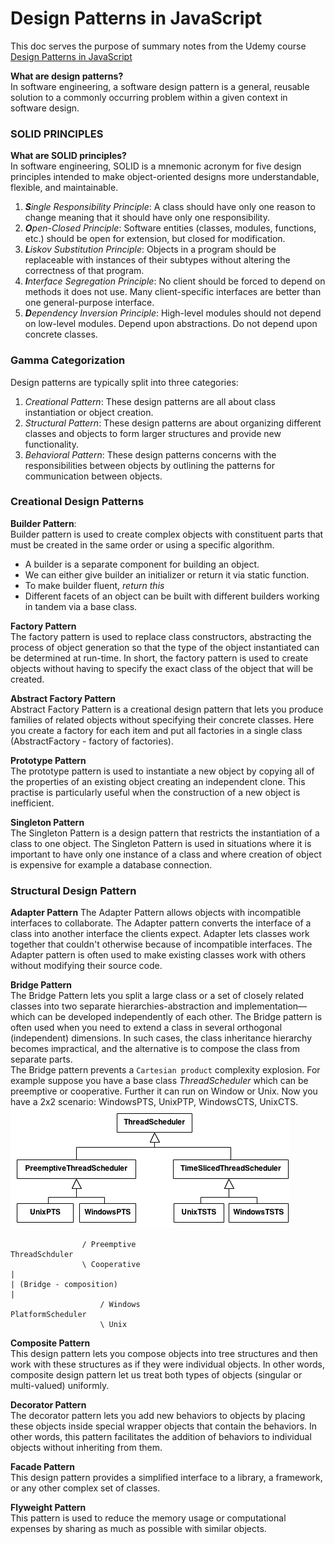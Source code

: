 # Design Patterns in JavaScript
This doc serves the purpose of summary notes from the Udemy course [Design Patterns in JavaScript](https://www.udemy.com/course/design-patterns-javascript/)  


**What are design patterns?**  
In software engineering, a software design pattern is a general, reusable solution to a commonly occurring problem within a given context in software design.  


### SOLID PRINCIPLES
**What are SOLID principles?**  
In software engineering, SOLID is a mnemonic acronym for five design principles intended to make object-oriented designs more understandable, flexible, and maintainable.  
1. _**S**ingle Responsibility Principle_: A class should have only one reason to change meaning that it should have only one responsibility.
2. _**O**pen-Closed Principle_: Software entities (classes, modules, functions, etc.) should be open for extension, but closed for modification.
3. _**L**iskov Substitution Principle_: Objects in a program should be replaceable with instances of their subtypes without altering the correctness of that program.
4. _**I**nterface Segregation Principle_: No client should be forced to depend on methods it does not use. Many client-specific interfaces are better than one general-purpose interface. 
5. _**D**ependency Inversion Principle_: High-level modules should not depend on low-level modules. Depend upon abstractions. Do not depend upon concrete classes.

### Gamma Categorization
Design patterns are typically split into three categories:   
1. _Creational Pattern_: These design patterns are all about class instantiation or object creation.
2. _Structural Pattern_: These design patterns are about organizing different classes and objects to form larger structures and provide new functionality. 
3. _Behavioral Pattern_: These design patterns concerns with the responsibilities between objects by outlining the patterns for communication between objects. 

### Creational Design Patterns
**Builder Pattern**:   
Builder pattern is used to create complex objects with constituent parts that must be created in the same order or using a specific algorithm.  
- A builder is a separate component for building an object.
- We can either give builder an initializer or return it via static function.
- To make builder fluent, _return this_
- Different facets of an object can be built with different builders working in tandem via a base class.  

**Factory Pattern**  
The factory pattern is used to replace class constructors, abstracting the process of object generation so that the type of the object instantiated can be determined at run-time. In short, the factory pattern is used to create objects without having to specify the exact class of the object that will be created.  

**Abstract Factory Pattern**   
Abstract Factory Pattern is a creational design pattern that lets you produce families of related objects without specifying their concrete classes. Here you create a factory for each item and put all factories in a single class (AbstractFactory - factory of factories).  

**Prototype Pattern**  
The prototype pattern is used to instantiate a new object by copying all of the properties of an existing object creating an independent clone. This practise is particularly useful when the construction of a new object is inefficient.  

**Singleton Pattern**  
The Singleton Pattern is a design pattern that restricts the instantiation of a class to one object. The Singleton Pattern is used in situations where it is important to have only one instance of a class and where creation of object is expensive for example a database connection.  

### Structural Design Pattern
**Adapter Pattern**
The Adapter Pattern allows objects with incompatible interfaces to collaborate. The Adapter pattern converts the interface of a class into another interface the clients expect. Adapter lets classes work together that couldn't otherwise because of incompatible interfaces. The Adapter pattern is often used to make existing classes work with others without modifying their source code.  

**Bridge Pattern**  
The Bridge Pattern lets you split a large class or a set of closely related classes into two separate hierarchies-abstraction and implementation—which can be developed independently of each other. The Bridge pattern is often used when you need to extend a class in several orthogonal (independent) dimensions. In such cases, the class inheritance hierarchy becomes impractical, and the alternative is to compose the class from separate parts.  
The Bridge pattern prevents a `Cartesian product` complexity explosion. For example suppose you have a base class _ThreadScheduler_ which can be preemptive or cooperative. Further it can run on Window or Unix. Now you have a 2x2 scenario: WindowsPTS, UnixPTP, WindowsCTS, UnixCTS.  
![Before](./images/bridge_pattern_3.png)
```
                / Preemptive
ThreadSchduler
                \ Cooperative
|
| (Bridge - composition)
|
                    / Windows
PlatformScheduler
                    \ Unix
```

**Composite Pattern**  
This design pattern lets you compose objects into tree structures and then work with these structures as if they were individual objects. In other words, composite design pattern let us treat both types of objects (singular or multi-valued) uniformly.  

**Decorator Pattern**  
The decorator pattern lets you add new behaviors to objects by placing these objects inside special wrapper objects that contain the behaviors. In other words, this pattern facilitates the addition of behaviors to individual objects without inheriting from them.  

**Facade Pattern**  
This design pattern provides a simplified interface to a library, a framework, or any other complex set of classes.  

**Flyweight Pattern**  
This pattern is used to reduce the memory usage or computational expenses by sharing as much as possible with similar objects.  

